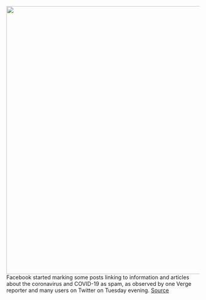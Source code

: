 <img src='https://cdn.vox-cdn.com/thumbor/4PSsjd9teTBVNICvSyCSNtZCwSs=/0x0:2040x1360/1200x800/filters:focal(857x517:1183x843)/cdn.vox-cdn.com/uploads/chorus_image/image/66515970/jbareham_180405_1777_facebook_0003.0.jpg' width='700px' /><br/>
Facebook started marking some posts linking to information and articles about the coronavirus and COVID-19 as spam, as observed by one Verge reporter and many users on Twitter on Tuesday evening.
<a href='https://www.theverge.com/2020/3/17/21184445/facebook-marking-coronavirus-posts-spam-misinformation-covid-19'> Source <a/>